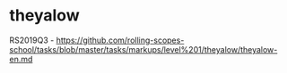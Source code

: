 # theyalow
RS2019Q3 - https://github.com/rolling-scopes-school/tasks/blob/master/tasks/markups/level%201/theyalow/theyalow-en.md
